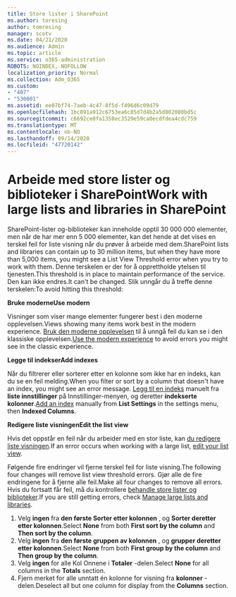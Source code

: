 ```yaml
---
title: Store lister i SharePoint
ms.author: toresing
author: tomresing
manager: scotv
ms.date: 04/21/2020
ms.audience: Admin
ms.topic: article
ms.service: o365-administration
ROBOTS: NOINDEX, NOFOLLOW
localization_priority: Normal
ms.collection: Adm_O365
ms.custom:
- "407"
- "530001"
ms.assetid: ee07bf74-7aeb-4c47-8f5d-f496d6c09d79
ms.openlocfilehash: 1bc891a912c6753ea6c85d7d4b2a5d802080bd5c
ms.sourcegitcommit: c6692ce0fa1358ec3529e59ca0ecdfdea4cdc759
ms.translationtype: MT
ms.contentlocale: nb-NO
ms.lasthandoff: 09/14/2020
ms.locfileid: "47720142"
---
```

# <a name="work-with-large-lists-and-libraries-in-sharepoint"></a><span data-ttu-id="9142d-102">Arbeide med store lister og biblioteker i SharePoint</span><span class="sxs-lookup"><span data-stu-id="9142d-102">Work with large lists and libraries in SharePoint</span></span>

<span data-ttu-id="9142d-103">SharePoint-lister og-biblioteker kan inneholde opptil 30 000 000 elementer, men når de har mer enn 5 000 elementer, kan det hende at det vises en terskel feil for liste visning når du prøver å arbeide med dem.</span><span class="sxs-lookup"><span data-stu-id="9142d-103">SharePoint lists and libraries can contain up to 30 million items, but when they have more than 5,000 items, you might see a List View Threshold error when you try to work with them.</span></span> <span data-ttu-id="9142d-104">Denne terskelen er der for å opprettholde ytelsen til tjenesten.</span><span class="sxs-lookup"><span data-stu-id="9142d-104">This threshold is in place to maintain performance of the service.</span></span> <span data-ttu-id="9142d-105">Den kan ikke endres.</span><span class="sxs-lookup"><span data-stu-id="9142d-105">It can't be changed.</span></span> <span data-ttu-id="9142d-106">Slik unngår du å treffe denne terskelen:</span><span class="sxs-lookup"><span data-stu-id="9142d-106">To avoid hitting this threshold:</span></span>

<span data-ttu-id="9142d-107">**Bruke moderne**</span><span class="sxs-lookup"><span data-stu-id="9142d-107">**Use modern**</span></span>

<span data-ttu-id="9142d-108">Visninger som viser mange elementer fungerer best i den moderne opplevelsen.</span><span class="sxs-lookup"><span data-stu-id="9142d-108">Views showing many items work best in the modern experience.</span></span> <span data-ttu-id="9142d-109">[Bruk den moderne opplevelsen](https://support.office.com/article/66dac24b-4177-4775-bf50-3d267318caa9) til å unngå feil du kan se i den klassiske opplevelsen.</span><span class="sxs-lookup"><span data-stu-id="9142d-109">[Use the modern experience](https://support.office.com/article/66dac24b-4177-4775-bf50-3d267318caa9) to avoid errors you might see in the classic experience.</span></span>

<span data-ttu-id="9142d-110">**Legge til indekser**</span><span class="sxs-lookup"><span data-stu-id="9142d-110">**Add indexes**</span></span>

<span data-ttu-id="9142d-111">Når du filtrerer eller sorterer etter en kolonne som ikke har en indeks, kan du se en feil melding.</span><span class="sxs-lookup"><span data-stu-id="9142d-111">When you filter or sort by a column that doesn't have an index, you might see an error message.</span></span> <span data-ttu-id="9142d-112">[Legg til en indeks](https://support.office.com/article/f3f00554-b7dc-44d1-a2ed-d477eac463b0) manuelt fra **liste innstillinger** på Innstillinger-menyen, og deretter **indekserte kolonner**.</span><span class="sxs-lookup"><span data-stu-id="9142d-112">[Add an index](https://support.office.com/article/f3f00554-b7dc-44d1-a2ed-d477eac463b0) manually from **List Settings** in the settings menu, then **Indexed Columns**.</span></span>

<span data-ttu-id="9142d-113">**Redigere liste visningen**</span><span class="sxs-lookup"><span data-stu-id="9142d-113">**Edit the list view**</span></span>

<span data-ttu-id="9142d-114">Hvis det oppstår en feil når du arbeider med en stor liste, kan [du redigere liste visningen](https://support.office.com/article/15916903-e79a-423f-b4e2-02d37e1ff372).</span><span class="sxs-lookup"><span data-stu-id="9142d-114">If an error occurs when working with a large list, [edit your list view](https://support.office.com/article/15916903-e79a-423f-b4e2-02d37e1ff372).</span></span>

<span data-ttu-id="9142d-115">Følgende fire endringer vil fjerne terskel feil for liste visning.</span><span class="sxs-lookup"><span data-stu-id="9142d-115">The following four changes will remove list view threshold errors.</span></span> <span data-ttu-id="9142d-116">Gjør alle de fire endringene for å fjerne alle feil.</span><span class="sxs-lookup"><span data-stu-id="9142d-116">Make all four changes to remove all errors.</span></span> <span data-ttu-id="9142d-117">Hvis du fortsatt får feil, må du kontrollere [behandle store lister og biblioteker](https://support.office.com/article/B8588DAE-9387-48C2-9248-C24122F07C59).</span><span class="sxs-lookup"><span data-stu-id="9142d-117">If you are still getting errors, check [Manage large lists and libraries](https://support.office.com/article/B8588DAE-9387-48C2-9248-C24122F07C59).</span></span>

1. <span data-ttu-id="9142d-118">Velg **ingen** fra **den første Sorter etter kolonnen** , og **Sorter deretter etter kolonnen**.</span><span class="sxs-lookup"><span data-stu-id="9142d-118">Select **None** from both **First sort by the column** and **Then sort by the column**.</span></span>
2. <span data-ttu-id="9142d-119">Velg **ingen** fra **den første gruppen av kolonnen** , og **grupper deretter etter kolonnen**.</span><span class="sxs-lookup"><span data-stu-id="9142d-119">Select **None** from both **First group by the column** and **Then group by the column**.</span></span>
3. <span data-ttu-id="9142d-120">Velg **ingen** for alle Kol Onnene i **Totaler** -delen.</span><span class="sxs-lookup"><span data-stu-id="9142d-120">Select **None** for all columns in the **Totals** section.</span></span>
4. <span data-ttu-id="9142d-121">Fjern merket for alle unntatt én kolonne for visning fra **kolonner** -delen.</span><span class="sxs-lookup"><span data-stu-id="9142d-121">Deselect all but one column for display from the **Columns** section.</span></span>

